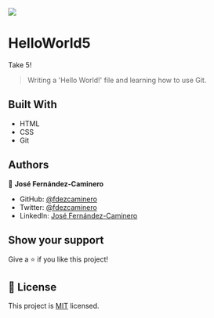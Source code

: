 ![](https://img.shields.io/badge/Microverse-blueviolet)

# HelloWorld5
Take 5!

> Writing a 'Hello World!' file and learning how to use Git.

## Built With

- HTML
- CSS
- Git

## Authors

👤 **José Fernández-Caminero**

- GitHub: [@fdezcaminero](https://github.com/fdezcaminero)
- Twitter: [@fdezcaminero](https://twitter.com/fdezcaminero)
- LinkedIn: [José Fernández-Caminero](https://www.linkedin.com/in/fdezcaminero/)

## Show your support

Give a ⭐️ if you like this project!

## 📝 License

This project is [MIT](./MIT.md) licensed.
